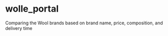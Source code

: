 # wolle_portal
Comparing the Wool brands based on brand name, price, composition, and delivery time
